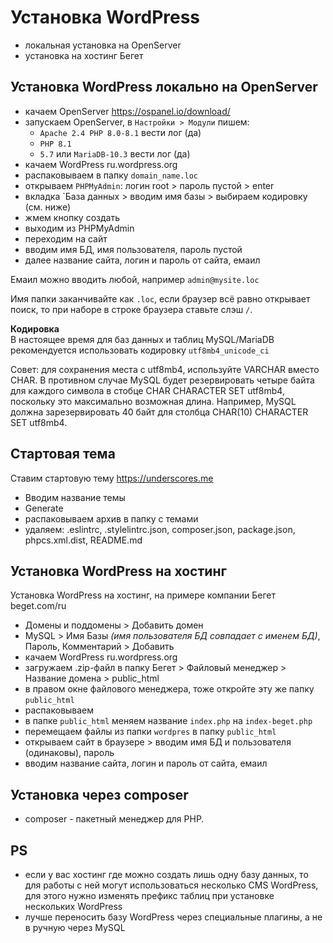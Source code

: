 # Установка WordPress
- локальная установка на OpenServer
- установка на хостинг Бегет

## Установка WordPress локально на OpenServer
- качаем OpenServer https://ospanel.io/download/
- запускаем OpenServer, в `Настройки > Модули` пишем:
    - `Apache 2.4 PHP 8.0-8.1` вести лог (да)
    - `PHP 8.1`
    - `5.7` или `MariaDB-10.3` вести лог (да)
- качаем WordPress ru.wordpress.org
- распаковываем в папку `domain_name.loc`
- открываем `PHPMyAdmin`: логин root > пароль пустой > enter
- вкладка `База данных > вводим имя базы > выбираем кодировку (см. ниже)
- жмем кнопку создать
- выходим из PHPMyAdmin
- переходим на сайт
- вводим имя БД, имя пользователя, пароль пустой
- далее название сайта, логин и пароль от сайта, емаил

Емаил можно вводить любой, например `admin@mysite.loc`

Имя папки заканчивайте как `.loc`, если браузер всё равно открывает поиск, то при наборе в строке браузера ставьте слэш `/`.

**Кодировка**  
В настоящее время для баз данных и таблиц MySQL/MariaDB рекомендуется использовать кодировку `utf8mb4_unicode_ci`

Совет: для сохранения места с utf8mb4, используйте VARCHAR вместо CHAR. В противном случае MySQL будет резервировать четыре байта для каждого символа в стобце CHAR CHARACTER SET utf8mb4, поскольку это максимально возможная длина. Например, MySQL должна зарезервировать 40 байт для столбца CHAR(10) CHARACTER SET utf8mb4.

## Стартовая тема
Ставим стартовую тему https://underscores.me
- Вводим название темы
- Generate
- распаковываем архив в папку с темами
- удаляем: .eslintrc, .stylelintrc.json, composer.json, package.json, phpcs.xml.dist, README.md

## Установка WordPress на хостинг
Установка WordPress на хостинг, на примере компании Бегет beget.com/ru

- Домены и поддомены > Добавить домен
- MySQL > Имя Базы *(имя пользователя БД совпадает с именем БД)*, Пароль, Комментарий > Добавить
- качаем WordPress ru.wordpress.org
- загружаем .zip-файл в папку Бегет > Файловый менеджер > Название домена > public_html
- в правом окне файлового менеджера, тоже откройте эту же папку `public_html`
- распаковываем
- в папке `public_html` меняем название `index.php` на `index-beget.php`
- перемещаем файлы из папки `wordpres` в папку `public_html`
- открываем сайт в браузере > вводим имя БД и пользователя (одинаковы), пароль
- вводим название сайта, логин и пароль от сайта, емаил

## Установка через composer
- composer - пакетный менеджер для PHP.

## PS
- если у вас хостинг где можно создать лишь одну базу данных, то для работы с ней могут использоваться несколько CMS WordPress, для этого нужно изменять префикс таблиц при установке нескольких WordPress
- лучше переносить базу WordPress через специальные плагины, а не в ручную через MySQL
